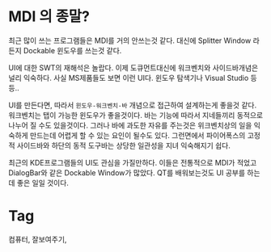 MDI 의 종말?
===========

최근 많이 쓰는 프로그램들은 MDI를 거의 안쓰는것 같다. 대신에 Splitter Window 라든지 Dockable 윈도우를 쓰는것 같다.

UI에 대한 SWT의 재해석은 놀랍다. 이제 도큐먼트대신에 워크벤치와 사이드바개념은 널리 익숙하다. 사실 MS제품들도 보면 이런 UI다. 윈도우 탐색기나 Visual Studio 등등..

UI를 만든다면, 따라서 ```윈도우-워크벤치-바``` 개념으로 접근하여 설계하는게 좋을것 같다. 워크벤치는 탭이 가능한 윈도우가 좋을것이다. 바는 기능에 따라서 지네들끼리 동적으로 나누어 질 수도 있을것이다. 그러나 바에 과도한 자유를 주는것은 위크벤치상의 일을 익숙하게 만드는데 어렵게 할 수 있는 요인이 될수도 있다. 그런면에서 파이어폭스의 고정적 사이드바와 하단의 동적 도구바는 상당한 일관성을 지녀 익숙해지기 쉽다.

최근의 KDE프로그램들의 UI도 관심을 가질만하다. 이들은 전통적으로 MDI가 적었고 DialogBar와 같은 Dockable Window가 많았다. QT를 배워보는것도 UI 공부를 하는데 좋은 일일 것이다.

Tag
====
컴퓨터, 잘보여주기,
